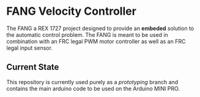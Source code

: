 # FANG Velocity Controller 

The FANG a REX 1727 project designed to provide an __embeded__ solution to the automatic control 
problem. The FANG is meant to be used in combination with an FRC legal PWM motor controller as well as
an FRC legal input sensor. 

## Current State
This repository is currently used purely as a _prototyping_ branch and contains the main arduino code 
to be used on the Arduino MINI PRO.
